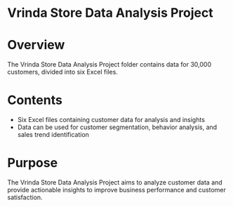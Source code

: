 # Vrinda Store Data Analysis Project

# Overview
The Vrinda Store Data Analysis Project folder contains data for 30,000 customers, divided into six Excel files.

# Contents
- Six Excel files containing customer data for analysis and insights
- Data can be used for customer segmentation, behavior analysis, and sales trend identification

# Purpose
The Vrinda Store Data Analysis Project aims to analyze customer data and provide actionable insights to improve business performance and customer satisfaction.
